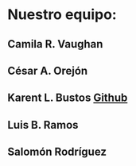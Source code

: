 # Nuestro equipo:

## Camila R. Vaughan

## César A. Orejón

## Karent L. Bustos [Github](https://github.com/BAKLorena)

## Luis B. Ramos

## Salomón Rodríguez
